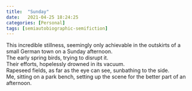 ```yaml
---
title:  "Sunday"
date:   2021-04-25 18:24:25
categories: [Personal]
tags: [semiautobiographic-semifiction]
---
```


This incredible stillness, seemingly only achievable in the outskirts of a small German town on a Sunday afternoon.  
The early spring birds, trying to disrupt it.   
Their efforts, hopelessly drowned in its vacuum.  
Rapeseed fields, as far as the eye can see, sunbathing to the side.  
Me, sitting on a park bench, setting up the scene for the better part of an afternoon. 
